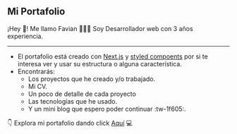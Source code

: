## Mi Portafolio

¡Hey 👋! Me llamo Favian 👨🏻‍💻
Soy Desarrollador web con 3 años experiencia. 

------------
- El portafolio está creado con [Next.js](https://nextjs.org/) y [styled compoents](https://styled-components.com/) por si te interesa ver y usar su estructura o alguna característica. 
- Encontrarás:
	- Los proyectos que he creado y/o trabajado.
	- Mi CV.
	- Un poco de detalle de cada proyecto
	- Las tecnologías que he usado.
	- Y un mini blog que espero poder continuar :tw-1f605:.


👇
Explora mi portafolio dando click [Aquí](https://google.com) 💻
